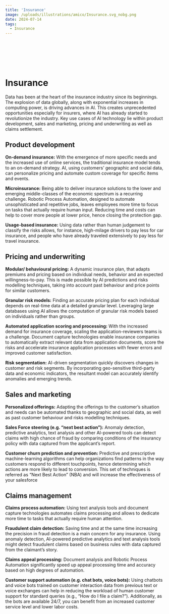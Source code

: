 ```yaml
---
title: 'Insurance'
image: /uploads/illustrations/amico/Insurance.svg_nobg.png
date: 2024-07-14
tags:
  - Insurance
---
```


&nbsp;

&nbsp;

&nbsp;


# Insurance

Data has been at the heart of the insurance industry since its beginnings. The explosion of data globally, along with exponential increases in computing power, is driving advances in AI. This creates unprecedented opportunities especially for insurers, where AI has already started to revolutionize the industry. Key use cases of AI technology lie within product development, sales and marketing, pricing and underwriting as well as claims settlement.

## Product development

**On-demand insurance:** With the emergence of more specific needs and the increased use of online services, the traditional insurance model tends to an on-demand strategy. AI, using customers’ geographic and social data, can personalize pricing and automate custom coverage for specific items and events.

**Microinsurance:** Being able to deliver insurance solutions to the lower and emerging middle-classes of the economic spectrum is a recurring challenge. Robotic Process Automation, designed to automate unsophisticated and repetitive jobs, leaves employees more time to focus on tasks that actually require human input. Reducing time and costs can help to cover more people at lower price, hence closing the protection gap.

**Usage-based insurance:** Using data rather than human judgement to classify the risks allows, for instance, high-milage drivers to pay less for car insurance, and people who have already traveled extensively to pay less for travel insurance.

## Pricing and underwriting

**Modular/ behavioural pricing:** A dynamic insurance plan, that adapts premiums and pricing based on individual needs, behavior and an expected willingness-to-pay. This is made possible by AI predictions and risks modelling techniques, taking into account past behaviour and price points for similar customers.

**Granular risk models:** Finding an accurate pricing plan for each individual depends on real-time data at a detailed granular level. Leveraging large databases using AI allows the computation of granular risk models based on individuals rather than groups.

**Automated application scoring and processing:** With the increased demand for insurance coverage, scaling the application-reviewers teams is a challenge. Document capture technologies enable insurance companies to automatically extract relevant data from application documents, score the risks and accelerate insurance application processes with fewer errors and improved customer satisfaction.

**Risk segmentation:** AI-driven segmentation quickly discovers changes in customer and risk segments. By incorporating geo-sensitive third-party data and economic indicators, the resultant model can accurately identify anomalies and emerging trends.

## Sales and marketing

**Personalized offerings:** Adapting the offerings to the customer’s situation and needs can be automated thanks to geographic and social data, as well as past customer behaviour and risks modelling techniques.

**Sales Force steering (e.g. “next best action”):** Anomaly detection, predictive analytics, text analysis and other AI-powered tools can detect claims with high chance of fraud by comparing conditions of the insurancy policy with data captured from the applicant’s report.

**Customer churn prediction and prevention:** Predictive and prescriptive machine-learning algorithms can help organizations find patterns in the way customers respond to different touchpoints, hence determining which actions are more likely to lead to conversion. This set of techniques is referred as “Next Best Action” (NBA) and will increase the effectiveness of your salesforce

## Claims management

**Claims process automation:** Using text analysis tools and document capture technologies automates claims processing and allows to dedicate more time to tasks that actually require human attention.

**Fraudulent claim detection:** Saving time and at the same time increasing the precision in fraud detection is a main concern for any insurance. Using anomaly detection, AI-powered predictive analytics and text analysis tools might detect fraudulent claims based on business rules with data captured from the claimant’s story.

**Claims appeal processing:** Document analysis and Robotic Process Automation significantly speed up appeal processing time and accuracy based on high degrees of automation.

**Customer support automation (e.g. chat bots, voice bots):** Using chatbots and voice bots trained on customer interaction data from previous text or voice exchanges can help in reducing the workload of human customer support for standard queries (e.g., “How do I file a claim?”). Additionally, as the bots are available 24/7, you can benefit from an increased customer service level and lower labor costs.
